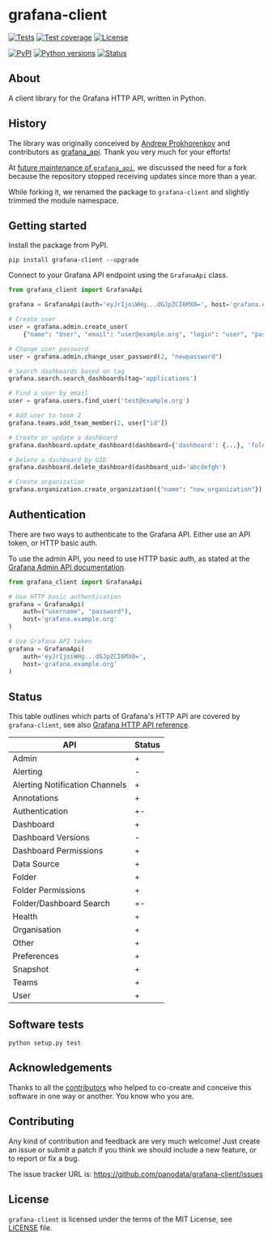 # grafana-client

[![Tests](https://github.com/panodata/grafana-client/workflows/Test/badge.svg)](https://github.com/panodata/grafana-client/actions?query=workflow%3ATest)
[![Test coverage](https://img.shields.io/codecov/c/gh/panodata/grafana-client.svg?style=flat-square)](https://codecov.io/gh/panodata/grafana-client/)
[![License](https://img.shields.io/github/license/panodata/grafana-client.svg?style=flat-square)](https://github.com/panodata/grafana-client/blob/main/LICENSE) 

[![PyPI](https://img.shields.io/pypi/v/grafana-client.svg?style=flat-square)](https://pypi.org/project/grafana-client/)
[![Python versions](https://img.shields.io/pypi/pyversions/grafana-client.svg?style=flat-square)](https://pypi.org/project/grafana-client/)
[![Status](https://img.shields.io/pypi/status/grafana-client.svg?style=flat-square)](https://pypi.org/project/grafana-client/)
<!-- [![Conda](https://img.shields.io/conda/v/panodata/grafana-client.svg?style=flat-square)](https://anaconda.org/panodata/grafana-client) -->

## About

A client library for the Grafana HTTP API, written in Python.

## History

The library was originally conceived by [Andrew Prokhorenkov] and contributors
as [grafana_api]. Thank you very much for your efforts!

At [future maintenance of `grafana_api`], we discussed the need for a fork
because the repository stopped receiving updates since more than a year.

While forking it, we renamed the package to `grafana-client` and slightly
trimmed the module namespace.



## Getting started

Install the package from PyPI.

```
pip install grafana-client --upgrade
```

Connect to your Grafana API endpoint using the `GrafanaApi` class.

```python
from grafana_client import GrafanaApi

grafana = GrafanaApi(auth='eyJrIjoiWHg...dGJpZCI6MX0=', host='grafana.example.org')

# Create user
user = grafana.admin.create_user(
    {"name": "User", "email": "user@example.org", "login": "user", "password": "userpassword", "OrgId": 1})

# Change user password
user = grafana.admin.change_user_password(2, "newpassword")

# Search dashboards based on tag
grafana.search.search_dashboards(tag='applications')

# Find a user by email
user = grafana.users.find_user('test@example.org')

# Add user to team 2
grafana.teams.add_team_member(2, user["id"])

# Create or update a dashboard
grafana.dashboard.update_dashboard(dashboard={'dashboard': {...}, 'folderId': 0, 'overwrite': True})

# Delete a dashboard by UID
grafana.dashboard.delete_dashboard(dashboard_uid='abcdefgh')

# Create organization
grafana.organization.create_organization({"name": "new_organization"})
```


## Authentication

There are two ways to authenticate to the Grafana API. Either use an API token,
or HTTP basic auth.

To use the admin API, you need to use HTTP basic auth, as stated at the
[Grafana Admin API documentation].

```python
from grafana_client import GrafanaApi

# Use HTTP basic authentication
grafana = GrafanaApi(
    auth=("username", "password"),
    host='grafana.example.org'
)

# Use Grafana API token
grafana = GrafanaApi(
    auth='eyJrIjoiWHg...dGJpZCI6MX0=',
    host='grafana.example.org'
)
```


## Status

This table outlines which parts of Grafana's HTTP API are covered by
`grafana-client`, see also [Grafana HTTP API reference].


| API | Status |
|---|---|
| Admin | + |
| Alerting | - |
| Alerting Notification Channels | + |
| Annotations | + |
| Authentication | +- |
| Dashboard | + |
| Dashboard Versions | - |
| Dashboard Permissions | + |
| Data Source | + |
| Folder | + |
| Folder Permissions | + |
| Folder/Dashboard Search | +- |
| Health | + |
| Organisation | + |
| Other | + |
| Preferences | + |
| Snapshot | + |
| Teams | + |
| User | + |


## Software tests

```shell
python setup.py test
```


## Acknowledgements

Thanks to all the [contributors] who helped to co-create and conceive this
software in one way or another. You know who you are.


## Contributing

Any kind of contribution and feedback are very much welcome! Just create an
issue or submit a patch if you think we should include a new feature, or to 
report or fix a bug.

The issue tracker URL is: https://github.com/panodata/grafana-client/issues


## License

`grafana-client` is licensed under the terms of the MIT License, see [LICENSE] file.


[Andrew Prokhorenkov]: https://github.com/m0nhawk/grafana_api
[contributors]: https://github.com/panodata/grafana-client/graphs/contributors
[future maintenance of `grafana_api`]: https://github.com/m0nhawk/grafana_api/issues/88
[grafana_api]: https://github.com/m0nhawk/grafana_api
[Grafana Admin API documentation]: https://grafana.com/docs/grafana/latest/http_api/admin/
[Grafana HTTP API reference]: https://grafana.com/docs/grafana/latest/http_api/
[LICENSE]: https://github.com/panodata/grafana-client/blob/main/LICENSE
